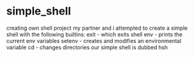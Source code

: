 # simple_shell
creating own shell project
my partner and i attempted to create a simple shell with the following builtins:
exit - which exits shell
env - prints the current env variables
setenv - creates and modifies an environmental variable
cd - changes directories
our simple shell is dubbed hsh
